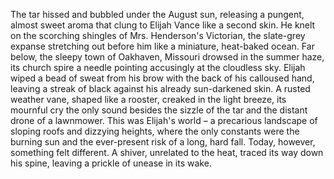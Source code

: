 The tar hissed and bubbled under the August sun, releasing a pungent, almost sweet aroma that clung to Elijah Vance like a second skin.  He knelt on the scorching shingles of Mrs. Henderson's Victorian, the slate-grey expanse stretching out before him like a miniature, heat-baked ocean.  Far below, the sleepy town of Oakhaven, Missouri drowsed in the summer haze, its church spire a needle pointing accusingly at the cloudless sky.  Elijah wiped a bead of sweat from his brow with the back of his calloused hand, leaving a streak of black against his already sun-darkened skin.  A rusted weather vane, shaped like a rooster, creaked in the light breeze, its mournful cry the only sound besides the sizzle of the tar and the distant drone of a lawnmower.  This was Elijah's world – a precarious landscape of sloping roofs and dizzying heights, where the only constants were the burning sun and the ever-present risk of a long, hard fall.  Today, however, something felt different.  A shiver, unrelated to the heat, traced its way down his spine, leaving a prickle of unease in its wake.
